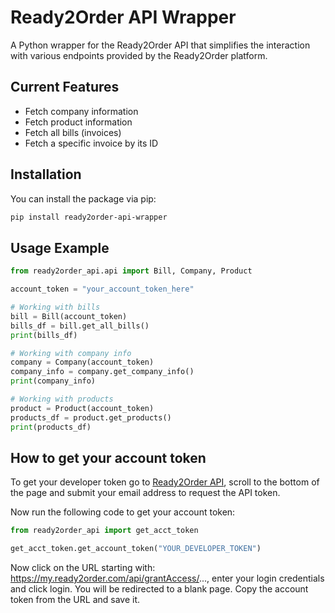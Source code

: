 # Ready2Order API Wrapper

A Python wrapper for the Ready2Order API that simplifies the interaction with various endpoints provided by the Ready2Order platform.

## Current Features

- Fetch company information
- Fetch product information
- Fetch all bills (invoices)
- Fetch a specific invoice by its ID

## Installation

You can install the package via pip:

```bash
pip install ready2order-api-wrapper
```

## Usage Example

```python
from ready2order_api.api import Bill, Company, Product

account_token = "your_account_token_here"

# Working with bills
bill = Bill(account_token)
bills_df = bill.get_all_bills()
print(bills_df)

# Working with company info
company = Company(account_token)
company_info = company.get_company_info()
print(company_info)

# Working with products
product = Product(account_token)
products_df = product.get_products()
print(products_df)
```


## How to get your account token

To get your developer token go to [Ready2Order API](https://ready2order.com/en/api/), scroll to the bottom of the page and submit your email address to request the API token.

Now run the following code to get your account token:

```python
from ready2order_api import get_acct_token

get_acct_token.get_account_token("YOUR_DEVELOPER_TOKEN")


```
Now click on the URL starting with: https://my.ready2order.com/api/grantAccess/..., enter your login credentials and click login. You will be redirected to a blank page. Copy the account token from the URL and save it.

